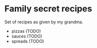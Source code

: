 # Family secret recipes
Set of recipes as given by my grandma.
 - pizzas (TODO)
 - sauces (TODO)
 - spreads (TODO)